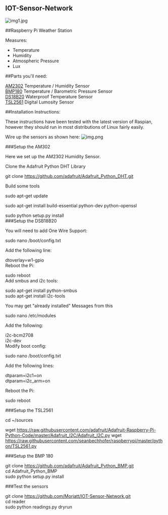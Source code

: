 
## IOT-Sensor-Network

![img1.jpg]({{site.baseurl}}/img1.jpg)


##Raspberry Pi Weather Station

Measures:

- Temperature
- Humidity
- Atmospheric Pressure
- Lux



##Parts you'll need:

[AM2302](http://www.adafruit.com/products/393) Temperature / Humidity Sensor  
[BMP180](http://www.adafruit.com/products/1603) Temperature / Barometric Pressure Sensor  
[DS18B20](http://www.adafruit.com/products/374) Waterproof Temperature Sensor  
[TSL2561](http://www.adafruit.com/products/439) Digital Lumosity Sensor  

##Installation Instructions:

These instructions have been tested with the latest version of Raspian, however they should run in most distributions of Linux fairly easily.

Wire up the sensors as shown here: 
![img.png]({{site.baseurl}}/img.png)

###Setup the AM302

Here we set up the AM2302 Humidity Sensor.

Clone the Adafruit Python DHT Library

git clone https://github.com/adafruit/Adafruit_Python_DHT.git  

Build some tools  

sudo apt-get update  

sudo apt-get install build-essential python-dev python-openssl  

sudo python setup.py install    
###Setup the DSB18B20    

You will need to add One Wire Support:    

sudo nano /boot/config.txt  

Add the following line:      

dtoverlay=w1-gpio      
Reboot the Pi:    

sudo reboot  
Add smbus and i2c tools:  

sudo apt-get install python-smbus  
sudo apt-get install i2c-tools  

You may get "already installed" Messages from this  

sudo nano /etc/modules

Add the following:  

i2c-bcm2708   
i2c-dev  
Modify boot config:  

sudo nano /boot/config.txt  

Add the following lines:  

dtparam=i2c1=on  
dtparam=i2c_arm=on  

Reboot the Pi:  

sudo reboot  

###Setup the TSL2561  

cd ~/sources  

wget https://raw.githubusercontent.com/adafruit/Adafruit-Raspberry-Pi-Python-Code/master/Adafruit_I2C/Adafruit_I2C.py 
wget https://raw.githubusercontent.com/seanbechhofer/raspberrypi/master/python/TSL2561.py  


###Setup the BMP 180  

git clone https://github.com/adafruit/Adafruit_Python_BMP.git  
cd Adafruit_Python_BMP  
sudo python setup.py install  

###Test the sensors  

git clone https://github.com/Morjatt/IOT-Sensor-Network.git  
cd reader  
sudo python readings.py dryrun  

